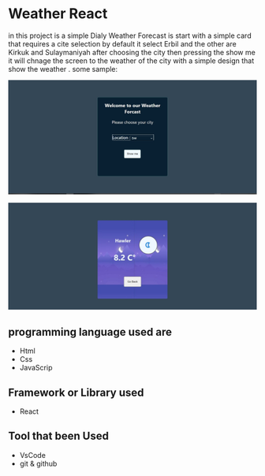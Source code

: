 # Weather React

in this project is a simple  Dialy Weather Forecast is start with a simple card that requires a cite selection by default it select Erbil  and the other are Kirkuk and Sulaymaniyah after choosing the city then pressing the show me it will chnage the screen to the weather of the city with a simple design that show the weather .
some sample:

![this is the home sample](./home.jpg)


![this is the home sample](./night.jpg)


## programming language used are 
- Html 
- Css
- JavaScrip

## Framework or Library used
- React

## Tool that been Used 
- VsCode
- git & github

